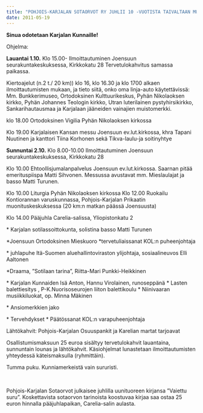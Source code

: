 ```yaml
---
title: "POHJOIS-KARJALAN SOTAORVOT RY JUHLII 10 -VUOTISTA TAIVALTAAN MUSIIKKIDRAAMAKONSERTILLA"
date: 2011-05-19
---
```


**Sinua odotetaan Karjalan Kunnaille!**

Ohjelma:

**Lauantai 1.10.** Klo 15.00- Ilmoittautuminen Joensuun seurakuntakeskuksessa, Kirkkokatu 28 Tervetulokahvitus samassa paikassa.

Kiertoajelut (n.2 t./ 20 km)) klo 16, klo 16.30 ja klo 1700 alkaen ilmoittautumisten mukaan, ja tieto siitä, onko oma linja-auto käytettävissä: Mm. Bunkkerimuseo, Ortodoksinen Kulttuurikeskus, Pyhän Nikolaoksen kirkko, Pyhän Johannes Teologin kirkko, Utran luterilainen pystyhirsikirkko, Sankarihautausmaa ja Karjalaan jääneiden vainajien muistomerkki.

klo 18.00 Ortodoksinen Vigilia Pyhän Nikolaoksen kirkossa

Klo 19.00 Karjalaisen Kansan messu Joensuun ev.lut.kirkossa, khra Tapani Nuutinen ja kanttori Tiina Korhonen sekä Tikva-laulu-ja soitinyhtye

**Sunnuntai 2.10.** Klo 8.00-10.00 Ilmoittautuminen Joensuun seurakuntakeskuksessa, Kirkkokatu 28

Klo 10.00 Ehtoollisjumalanpalvelus Joensuun ev.lut.kirkossa. Saarnan pitää emerituspiispa Matti Sihvonen. Messussa avustavat mm. Mieslaulajat ja basso Matti Turunen.

Klo 10.00 Liturgia Pyhän Nikolaoksen kirkossa Klo 12.00 Ruokailu Kontiorannan varuskunnassa, Pohjois-Karjalan Prikaatin muonituskeskuksessa (20 km:n matkan päässä Joensuusta)

Klo 14.00 Pääjuhla Carelia-salissa, Yliopistonkatu 2

\* Karjalan sotilassoittokunta, solistina basso Matti Turunen

\*Joensuun Ortodoksinen Mieskuoro \*tervetuliaissanat KOL:n puheenjohtaja

\* juhlapuhe Itä-Suomen aluehallintoviraston ylijohtaja, sosiaalineuvos Elli Aaltonen

\*Draama, ”Sotilaan tarina”, Riitta-Mari Punkki-Heikkinen

\* Karjalan Kunnaiden Isä Anton, Hannu Virolainen, runoseppänä \* Lasten balettiesitys , P-K.Nuorisoseurojen liiton balettikoulu \* Niinivaaran musiikkiluokat, op. Minna Mäkinen

\* Ansiomerkkien jako

\* Tervehdykset \* Päätössanat KOL:n varapuheenjohtaja

Lähtökahvit: Pohjois-Karjalan Osuuspankit ja Karelian martat tarjoavat

Osallistumismaksuun 25 euroa sisältyy tervetulokahvit lauantaina, sunnuntain lounas ja lähtökahvit. Käsiohjelmat lunastetaan ilmoittautumisten yhteydessä käteismaksulla (ryhmittäin).

Tumma puku. Kunniamerkeistä vain sururisti.

 

Pohjois-Karjalan Sotaorvot julkaisee juhlilla uunituoreen kirjansa ”Vaiettu suru”. Koskettavista sotaorvon tarinoista koostuvaa kirjaa saa ostaa 25 euron hinnalla pääjuhlapaikan, Carelia-salin aulasta.
